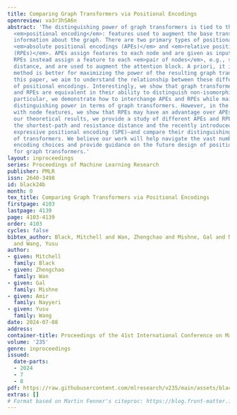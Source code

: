 ```yaml
---
title: Comparing Graph Transformers via Positional Encodings
openreview: va3r3hSA6n
abstract: 'The distinguishing power of graph transformers is tied to the choice of
  <em>positional encoding</em>: features used to augment the base transformer with
  information about the graph. There are two primary types of positional encoding:
  <em>absolute positional encodings (APEs)</em> and <em>relative positional encodings
  (RPEs)</em>. APEs assign features to each node and are given as input to the transformer.
  RPEs instead assign a feature to each <em>pair of nodes</em>, e.g., shortest-path
  distance, and are used to augment the attention block. A priori, it is unclear which
  method is better for maximizing the power of the resulting graph transformer. In
  this paper, we aim to understand the relationship between these different types
  of positional encodings. Interestingly, we show that graph transformers using APEs
  and RPEs are equivalent in their ability to distinguish non-isomorphic graphs. In
  particular, we demonstrate how to interchange APEs and RPEs while maintaining their
  distinguishing power in terms of graph transformers. However, in the case of graphs
  with node features, we show that RPEs may have an advantage over APEs. Based on
  our theoretical results, we provide a study of different APEs and RPEs—including
  the shortest-path and resistance distance and the recently introduced stable and
  expressive positional encoding (SPE)—and compare their distinguishing power in terms
  of transformers. We believe our work will help navigate the vast number of positional
  encoding choices and provide guidance on the future design of positional encodings
  for graph transformers.'
layout: inproceedings
series: Proceedings of Machine Learning Research
publisher: PMLR
issn: 2640-3498
id: black24b
month: 0
tex_title: Comparing Graph Transformers via Positional Encodings
firstpage: 4103
lastpage: 4139
page: 4103-4139
order: 4103
cycles: false
bibtex_author: Black, Mitchell and Wan, Zhengchao and Mishne, Gal and Nayyeri, Amir
  and Wang, Yusu
author:
- given: Mitchell
  family: Black
- given: Zhengchao
  family: Wan
- given: Gal
  family: Mishne
- given: Amir
  family: Nayyeri
- given: Yusu
  family: Wang
date: 2024-07-08
address:
container-title: Proceedings of the 41st International Conference on Machine Learning
volume: '235'
genre: inproceedings
issued:
  date-parts:
  - 2024
  - 7
  - 8
pdf: https://raw.githubusercontent.com/mlresearch/v235/main/assets/black24b/black24b.pdf
extras: []
# Format based on Martin Fenner's citeproc: https://blog.front-matter.io/posts/citeproc-yaml-for-bibliographies/
---
```

